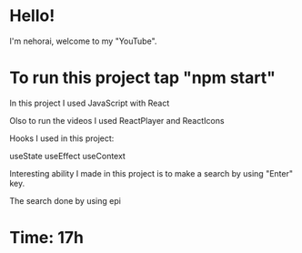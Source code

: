 # Hello!

I'm nehorai, welcome to my "YouTube".

# To run this project tap "npm start"

In this project I used JavaScript with React 

Olso to run the videos I used ReactPlayer and ReactIcons

Hooks I used in this project:

useState
useEffect
useContext

Interesting ability I made in this project is to make a search by using "Enter" key.

The search done by using epi 


# Time: 17h
